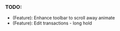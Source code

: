 ### TODO:
- (Feature): Enhance toolbar to scroll away animate
- (Feature): Edit transactions - long hold